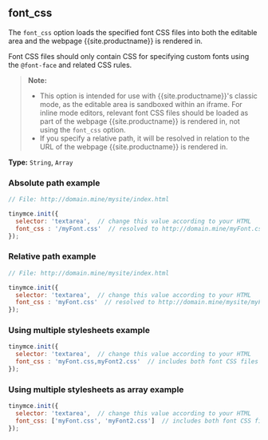 ## font_css
The `font_css` option loads the specified font CSS files into both the editable area and the webpage {{site.productname}} is rendered in.

Font CSS files should only contain CSS for specifying custom fonts using the `@font-face` and related CSS rules. 

> **Note:** 
> 
> - This option is intended for use with {{site.productname}}'s classic mode, as the editable area is sandboxed within an iframe. For inline mode editors, relevant font CSS files should be loaded as part of the webpage {{site.productname}} is rendered in, not using the `font_css` option.
> - If you specify a relative path, it will be resolved in relation to the URL of the webpage {{site.productname}} is rendered in.

**Type:** `String`, `Array`

### Absolute path example

```js
// File: http://domain.mine/mysite/index.html

tinymce.init({
  selector: 'textarea',  // change this value according to your HTML
  font_css : '/myFont.css'  // resolved to http://domain.mine/myFont.css
});
```

### Relative path example

```js
// File: http://domain.mine/mysite/index.html

tinymce.init({
  selector: 'textarea',  // change this value according to your HTML
  font_css : 'myFont.css'  // resolved to http://domain.mine/mysite/myFont.css
});
```

### Using multiple stylesheets example

```js
tinymce.init({
  selector: 'textarea',  // change this value according to your HTML
  font_css : 'myFont.css,myFont2.css'  // includes both font CSS files in header
});
```

### Using multiple stylesheets as array example

```js
tinymce.init({
  selector: 'textarea',  // change this value according to your HTML
  font_css: ['myFont.css', 'myFont2.css']  // includes both font CSS files in header, ability to have CSS with `,` in URL
});
```